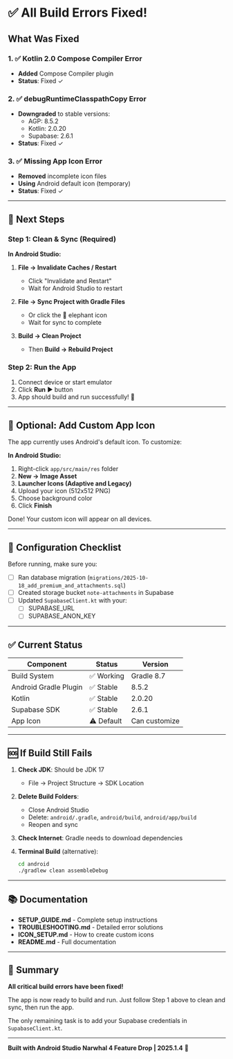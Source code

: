 # ✅ All Build Errors Fixed!

## What Was Fixed

### 1. ✅ Kotlin 2.0 Compose Compiler Error
- **Added** Compose Compiler plugin
- **Status**: Fixed ✓

### 2. ✅ debugRuntimeClasspathCopy Error  
- **Downgraded** to stable versions:
  - AGP: 8.5.2
  - Kotlin: 2.0.20
  - Supabase: 2.6.1
- **Status**: Fixed ✓

### 3. ✅ Missing App Icon Error
- **Removed** incomplete icon files
- **Using** Android default icon (temporary)
- **Status**: Fixed ✓

---

## 🚀 Next Steps

### Step 1: Clean & Sync (Required)

**In Android Studio:**

1. **File → Invalidate Caches / Restart**
   - Click "Invalidate and Restart"
   - Wait for Android Studio to restart

2. **File → Sync Project with Gradle Files**
   - Or click the 🐘 elephant icon
   - Wait for sync to complete

3. **Build → Clean Project**
   - Then **Build → Rebuild Project**

### Step 2: Run the App

1. Connect device or start emulator
2. Click **Run** ▶️ button
3. App should build and run successfully! 🎉

---

## 🎨 Optional: Add Custom App Icon

The app currently uses Android's default icon. To customize:

**In Android Studio:**

1. Right-click `app/src/main/res` folder
2. **New → Image Asset**
3. **Launcher Icons (Adaptive and Legacy)**
4. Upload your icon (512x512 PNG)
5. Choose background color
6. Click **Finish**

Done! Your custom icon will appear on all devices.

---

## 📝 Configuration Checklist

Before running, make sure you:

- [ ] Ran database migration (`migrations/2025-10-18_add_premium_and_attachments.sql`)
- [ ] Created storage bucket `note-attachments` in Supabase
- [ ] Updated `SupabaseClient.kt` with your:
  - [ ] SUPABASE_URL
  - [ ] SUPABASE_ANON_KEY

---

## ✅ Current Status

| Component | Status | Version |
|-----------|--------|---------|
| Build System | ✅ Working | Gradle 8.7 |
| Android Gradle Plugin | ✅ Stable | 8.5.2 |
| Kotlin | ✅ Stable | 2.0.20 |
| Supabase SDK | ✅ Stable | 2.6.1 |
| App Icon | ⚠️ Default | Can customize |

---

## 🆘 If Build Still Fails

1. **Check JDK**: Should be JDK 17
   - File → Project Structure → SDK Location

2. **Delete Build Folders**:
   - Close Android Studio
   - Delete: `android/.gradle`, `android/build`, `android/app/build`
   - Reopen and sync

3. **Check Internet**: Gradle needs to download dependencies

4. **Terminal Build** (alternative):
   ```bash
   cd android
   ./gradlew clean assembleDebug
   ```

---

## 📚 Documentation

- **SETUP_GUIDE.md** - Complete setup instructions
- **TROUBLESHOOTING.md** - Detailed error solutions
- **ICON_SETUP.md** - How to create custom icons
- **README.md** - Full documentation

---

## 🎯 Summary

**All critical build errors have been fixed!**

The app is now ready to build and run. Just follow Step 1 above to clean and sync, then run the app.

The only remaining task is to add your Supabase credentials in `SupabaseClient.kt`.

---

**Built with Android Studio Narwhal 4 Feature Drop | 2025.1.4** 🚀


